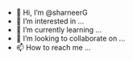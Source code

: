 - 👋 Hi, I’m @sharneerG
- 👀 I’m interested in ...
- 🌱 I’m currently learning ...
- 💞️ I’m looking to collaborate on ...
- 📫 How to reach me ...

<!---
sharneerG/sharneerG is a ✨ special ✨ repository because its `README.md` (this file) appears on your GitHub profile.
You can click the Preview link to take a look at your changes.
--->
